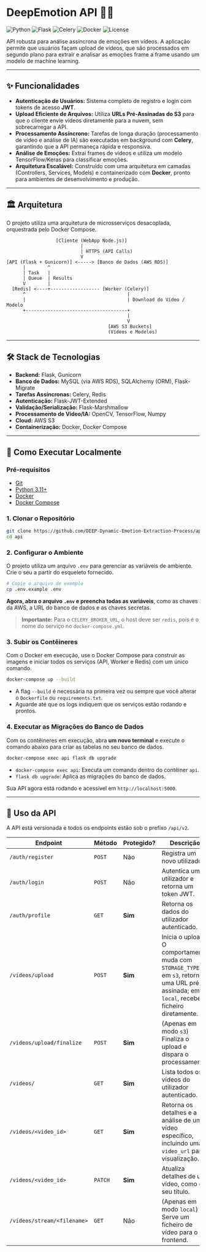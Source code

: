 # DeepEmotion API 🤖🎥

![Python](https://img.shields.io/badge/Python-3.11+-blue.svg)
![Flask](https://img.shields.io/badge/Flask-3.0-black.svg)
![Celery](https://img.shields.io/badge/Celery-5.4-green.svg)
![Docker](https://img.shields.io/badge/Docker-20.10+-blue.svg)
![License](https://img.shields.io/badge/License-MIT-yellow.svg)

API robusta para análise assíncrona de emoções em vídeos. A aplicação permite que usuários façam upload de vídeos, que são processados em segundo plano para extrair e analisar as emoções frame a frame usando um modelo de machine learning.

---

## ✨ Funcionalidades

* **Autenticação de Usuários:** Sistema completo de registro e login com tokens de acesso **JWT**.
* **Upload Eficiente de Arquivos:** Utiliza **URLs Pré-Assinadas do S3** para que o cliente envie vídeos diretamente para a nuvem, sem sobrecarregar a API.
* **Processamento Assíncrono:** Tarefas de longa duração (processamento de vídeo e análise de IA) são executadas em background com **Celery**, garantindo que a API permaneça rápida e responsiva.
* **Análise de Emoções:** Extrai frames de vídeos e utiliza um modelo TensorFlow/Keras para classificar emoções.
* **Arquitetura Escalável:** Construído com uma arquitetura em camadas (Controllers, Services, Models) e containerizado com **Docker**, pronto para ambientes de desenvolvimento e produção.

---

## 🏛️ Arquitetura

O projeto utiliza uma arquitetura de microsserviços desacoplada, orquestrada pelo Docker Compose.

```
                  [Cliente (WebApp Node.js)]
                           |
                           | HTTPS (API Calls)
                           V
[API (Flask + Gunicorn)] <-----> [Banco de Dados (AWS RDS)]
      |        ^
      | Task   |
      | Queue  | Results
      V        |
  [Redis] <----+------------------ [Worker (Celery)]
      ^                                     |
      |                                     | Download do Vídeo / Modelo
      +-------------------------------------+
                                            |
                                            V
                                     [AWS S3 Buckets]
                                     (Vídeos e Modelos)
```

---

## 🛠️ Stack de Tecnologias

* **Backend:** Flask, Gunicorn
* **Banco de Dados:** MySQL (via AWS RDS), SQLAlchemy (ORM), Flask-Migrate
* **Tarefas Assíncronas:** Celery, Redis
* **Autenticação:** Flask-JWT-Extended
* **Validação/Serialização:** Flask-Marshmallow
* **Processamento de Vídeo/IA:** OpenCV, TensorFlow, Numpy
* **Cloud:** AWS S3
* **Containerização:** Docker, Docker Compose

---

## 🚀 Como Executar Localmente

### Pré-requisitos
* [Git](https://git-scm.com/)
* [Python 3.11+](https://www.python.org/)
* [Docker](https://www.docker.com/products/docker-desktop/)
* [Docker Compose](https://docs.docker.com/compose/install/)

### 1. Clonar o Repositório
```bash
git clone https://github.com/DEEP-Dynamic-Emotion-Extraction-Process/api.git
cd api
```

### 2. Configurar o Ambiente
O projeto utiliza um arquivo `.env` para gerenciar as variáveis de ambiente. Crie o seu a partir do esqueleto fornecido.

```bash
# Copie o arquivo de exemplo
cp .env.example .env
```
**Agora, abra o arquivo `.env` e preencha todas as variáveis**, como as chaves da AWS, a URL do banco de dados e as chaves secretas.

> **Importante:** Para o `CELERY_BROKER_URL`, o host deve ser `redis`, pois é o nome do serviço no `docker-compose.yml`.

### 3. Subir os Contêineres
Com o Docker em execução, use o Docker Compose para construir as imagens e iniciar todos os serviços (API, Worker e Redis) com um único comando.

```bash
docker-compose up --build
```
* A flag `--build` é necessária na primeira vez ou sempre que você alterar o `Dockerfile` ou `requirements.txt`.
* Aguarde até que os logs indiquem que os serviços estão rodando e prontos.

### 4. Executar as Migrações do Banco de Dados
Com os contêineres em execução, abra **um novo terminal** e execute o comando abaixo para criar as tabelas no seu banco de dados.

```bash
docker-compose exec api flask db upgrade
```
* `docker-compose exec api`: Executa um comando dentro do contêiner `api`.
* `flask db upgrade`: Aplica as migrações do banco de dados.

Sua API agora está rodando e acessível em `http://localhost:5000`.

---

## 📖 Uso da API

A API está versionada e todos os endpoints estão sob o prefixo `/api/v2`.

| Endpoint | Método | Protegido? | Descrição |
|---|---|---|---|
| `/auth/register` | `POST` | Não | Registra um novo utilizador. |
| `/auth/login` | `POST` | Não | Autentica um utilizador e retorna um token JWT. |
| `/auth/profile` | `GET` | **Sim** | Retorna os dados do utilizador autenticado. |
| `/videos/upload` | `POST` | **Sim** | Inicia o upload. O comportamento muda com `STORAGE_TYPE`: em `s3`, retorna uma URL pré-assinada; em `local`, recebe o ficheiro diretamente. |
| `/videos/upload/finalize` | `POST` | **Sim** | (Apenas em modo `s3`) Finaliza o upload e dispara o processamento. |
| `/videos/` | `GET` | **Sim** | Lista todos os vídeos do utilizador autenticado. |
| `/videos/<video_id>` | `GET` | **Sim** | Retorna os detalhes e a análise de um vídeo específico, incluindo uma `video_url` para visualização. |
| `/videos/<video_id>` | `PATCH`| **Sim** | Atualiza detalhes de um vídeo, como o seu título. |
| `/videos/stream/<filename>` | `GET` | Não | (Apenas em modo `local`) Serve um ficheiro de vídeo para o frontend. |